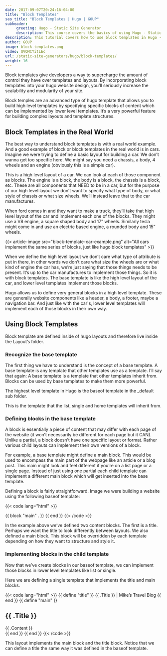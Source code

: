 ```yaml
---
date: 2017-09-07T20:24:16-04:00
title: "Block Templates"
seo_title: "Block Templates | Hugo | GOUP"
subheader:
     greeting: Hugo - Static Site Generator
     description: This course covers the basics of using Hugo - Static Site Generator. Work your way through the articles and we'll teach you everything you need to know to create a professional and scalable website or blog!
description: This tutorial covers how to use block templates in Hugo -  Static Site Generator.
author: GOUP
image: block-templates.png
video: QVOMCYitLEc
url: /static-site-generators/hugo/block-templates/
weight: 16
---
```


Block templates give developers a way to supercharge the amount of control they have over templates and layouts. By incorporating block templates into your hugo website design, you’ll seriously increase the scalability and modularity of your site.

Block temples are an advanced type of hugo template that allows you to build high level templates by specifying specific blocks of content which can be implemented by lower level templates. It’s a very powerful feature for building complex layouts and template structures.
## Block Templates in the Real World

The best way to understand block templates is with a real world example. And a good example of block or block templates in the real world is in cars. Imagine we were trying to define a basic layout for building a car. We don’t wanna get too specific here. We might say you need a chassis, a body, 4 wheels and an engine (obviously this is a simple car).

This is a high level layout of a car. We can look at each of those component as blocks. The engine is a block, the body is a block, the chassis is a block, etc. These are all components that NEED to be in a car, but for the purpose of our high level layout we don’t want to specify what type of body, or what style of chassis or what size  wheels. We’ll instead leave that to the car manufactures.

When ford comes in and they want to make a truck, they’ll take that high level layout of the car and implement each one of the blocks. They might use a V8 engine, a square shaped body and 17” wheels. Similarly tesla might come in and use an electric based engine, a rounded body and 15” wheels.

{{< article-image src="block-template-car-example.png" alt="All cars implement the same series of blocks, just like hugo block templates" >}}

When we define the high level layout we don’t care what type of attribute is put in there, in other words we don’t care what size the wheels are or what kind of engine the car has, we’re just saying that those things needs to be present. It’s up to the car manufactures to implement those things. So it is with block templates. The base template is like the high level layout of the car, and lower level templates implement those blocks.

Hugo allows us to define very general blocks in a high level template. These are generally website components like a header, a body, a footer, maybe a navigation bar. And just like with the car's, lower level templates will implement each of those blocks in their own way.
## Using Block Templates
Block template are defined inside of hugo layouts and therefore live inside the Layout’s folder.
### Recognize the base template
The first thing we have to understand is the concept of a base template. A base template is any template that other templates use as a template. I’ll say that again: A base template is a template that other templates inherit from. Blocks can be used by base templates to make them more powerful.

The highest level template in Hugo is the baseof template in the \_default sub folder.

This is the template that the list, single and home templates will inherit from.
### Defining blocks in the base template
A block is essentially a piece of content that may differ with each page of the website (it won’t necessarily be different for each page but it CAN). Unlike a partial, a block doesn’t have one specific layout or format. Rather various child layouts can implement their own versions of a block.

For example, a base template might define a main block. This would be used to encompass the main part of the webpage like an article or a blog post. This main might look and feel different if you’re on a list page or a single page. Instead of just using one partial each child template can implement a different main block which will get inserted into the base template.

Defining a block is fairly straightforward. Image we were building a website using the following baseof template:

{{< code lang="html" >}}
<html>
<head>
     <meta charset="UTF-8">
     <title>{{ block "title" . }}
    	  {{ end }}
</title>
</head>
<body>
{{ block "main" . }}
      <!-- The part of the page that will to differ between templates -->
 {{ end }}
</body>
</html>
{{< /code >}}

In the example above we’ve defined two content blocks. The first is a title. Perhaps we want the title to look differently between layouts. We also defined a main block. This block will be overridden by each template depending on how they want to structure and style it.
### Implementing blocks in the child template
Now that we’ve create blocks in our baseof template, we can implement those blocks in lower level templates like list or single.

Here we are defining a single template that implements the title and main blocks.

{{< code lang="html" >}}
{{ define "title" }}
  {{ .Title }} | Mike’s Travel Blog
{{ end }}
{{ define "main" }}
  <article>
  	<h1>{{ .Title }}</h1>
   	{{ .Content }}
    </article>
  {{ end }}
{{ end }}
{{< /code >}}

This layout implements the main block and the title block. Notice that we can define a title the same way it was defined in the baseof template.